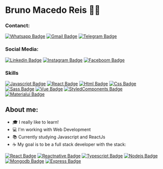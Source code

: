 <!--
**brunoreis-dev/brunoreis-dev** is a ✨ _special_ ✨ repository because its `README.md` (this file) appears on your GitHub profile.

Here are some ideas to get you started:

- 🔭 I’m currently working on ...
- 🌱 I’m currently learning ...
- 👯 I’m looking to collaborate on ...
- 🤔 I’m looking for help with ...
- 💬 Ask me about ...
- 📫 How to reach me: ...
- 😄 Pronouns: ...
- ⚡ Fun fact: ...
-->

# Bruno Macedo Reis :man_technologist:


### Contanct:

[![Whatsapp Badge](https://img.shields.io/badge/WhatsApp-25D366?style=for-the-badge&logo=whatsapp&logoColor=white)](https://api.whatsapp.com/send?phone=5511945233253&text=Ol%C3%A1!)
[![Gmail Badge](https://img.shields.io/badge/Gmail-D14836?style=for-the-badge&logo=gmail&logoColor=white)](b.macedoreis@gmail.com)
[![Telegram Badge](https://img.shields.io/badge/Telegram-2CA5E0?style=for-the-badge&logo=telegram&logoColor=white)]()


### Social Media: 

[![Linkedin Badge](https://img.shields.io/badge/LinkedIn-0077B5?style=for-the-badge&logo=linkedin&logoColor=white)](https://www.linkedin.com/in/bruno-reis-9a937b189/)
[![Instagram Badge](https://img.shields.io/badge/Instagram-E4405F?style=for-the-badge&logo=instagram&logoColor=white)](https://www.instagram.com/bruno.macedoreis/)
[![Faceboom Badge](https://img.shields.io/badge/Facebook-1877F2?style=for-the-badge&logo=facebook&logoColor=white)](https://www.facebook.com/profile.php?id=100010447211195)


### Skills

[![Javascript Badge](https://img.shields.io/badge/JavaScript-F7DF1E?style=for-the-badge&logo=javascript&logoColor=black)]()
[![React Badge](https://img.shields.io/badge/React-20232A?style=for-the-badge&logo=react&logoColor=61DAFB)]()
[![Html Badge](https://img.shields.io/badge/HTML5-E34F26?style=for-the-badge&logo=html5&logoColor=white)]()
[![Css Badge](https://img.shields.io/badge/CSS3-1572B6?style=for-the-badge&logo=css3&logoColor=white)]()
[![Sass Badge](https://img.shields.io/badge/Sass-CC6699?style=for-the-badge&logo=sass&logoColor=white)]()
[![Vue Badge](https://img.shields.io/badge/Vue.js-35495E?style=for-the-badge&logo=vue.js&logoColor=4FC08D)]()
[![StyledComponents Badge](https://img.shields.io/badge/styled--components-DB7093?style=for-the-badge&logo=styled-components&logoColor=white)]()
[![Materialui Badge](https://img.shields.io/badge/Material--UI-0081CB?style=for-the-badge&logo=material-ui&logoColor=white)]()


## About me:

- 🎓    I really like to learn!
- 💻    I'm working with Web Development
- 📚    Currently studying Javascript and ReactJs
- ☕     My goal is to be a full stack developer with the stack:

[![React Badge](https://img.shields.io/badge/React-20232A?style=for-the-badge&logo=react&logoColor=61DAFB)]() [![Reactnative Badge](https://img.shields.io/badge/React_Native-20232A?style=for-the-badge&logo=react&logoColor=61DAFB)]() [![Typescript Badge](https://img.shields.io/badge/TypeScript-007ACC?style=for-the-badge&logo=typescript&logoColor=white)]() [![Nodejs Badge](https://img.shields.io/badge/Node.js-43853D?style=for-the-badge&logo=node.js&logoColor=white)]() [![Mongodb Badge](https://img.shields.io/badge/MongoDB-4EA94B?style=for-the-badge&logo=mongodb&logoColor=white)]() [![Express Badge](https://img.shields.io/badge/Express.js-404D59?style=for-the-badge)]() 

